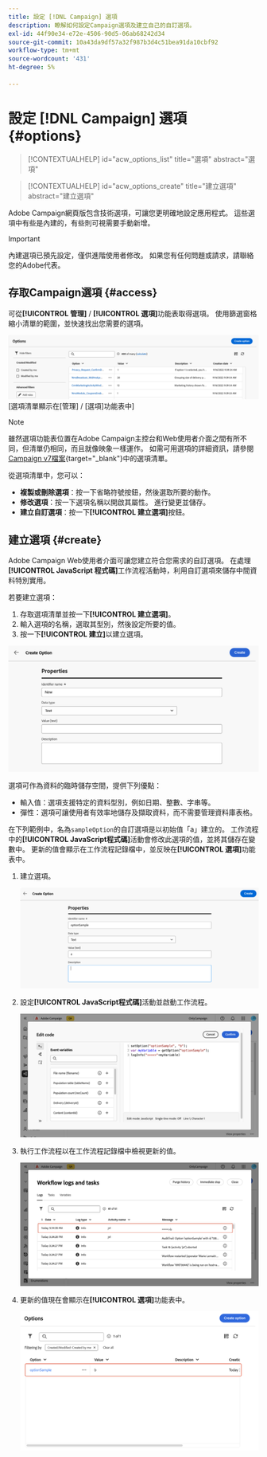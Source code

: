 ```yaml
---
title: 設定 [!DNL Campaign] 選項
description: 瞭解如何設定Campaign選項及建立自己的自訂選項。
exl-id: 44f90e34-e72e-4506-90d5-06ab68242d34
source-git-commit: 10a43da9df57a32f987b3d4c51bea91da10cbf92
workflow-type: tm+mt
source-wordcount: '431'
ht-degree: 5%

---
```


# 設定 [!DNL Campaign] 選項 {#options}

>[!CONTEXTUALHELP]
>id="acw_options_list"
>title="選項"
>abstract="選項"

>[!CONTEXTUALHELP]
>id="acw_options_create"
>title="建立選項"
>abstract="建立選項"

Adobe Campaign網頁版包含技術選項，可讓您更明確地設定應用程式。 這些選項中有些是內建的，有些則可視需要手動新增。

>[!IMPORTANT]
>內建選項已預先設定，僅供進階使用者修改。 如果您有任何問題或請求，請聯絡您的Adobe代表。

## 存取Campaign選項 {#access}

可從&#x200B;**[!UICONTROL 管理]** / **[!UICONTROL 選項]**&#x200B;功能表取得選項。 使用篩選窗格縮小清單的範圍，並快速找出您需要的選項。

![](assets/options-list.png)\
[選項清單顯示在[管理] / [選項]功能表中]

>[!NOTE]
>雖然選項功能表位置在Adobe Campaign主控台和Web使用者介面之間有所不同，但清單仍相同，而且就像映象一樣運作。 如需可用選項的詳細資訊，請參閱[Campaign v7檔案](https://experienceleague.adobe.com/en/docs/campaign-classic/using/installing-campaign-classic/appendices/configuring-campaign-options){target="_blank"}中的選項清單。

從選項清單中，您可以：

* **複製或刪除選項**：按一下省略符號按鈕，然後選取所要的動作。
* **修改選項**：按一下選項名稱以開啟其屬性。 進行變更並儲存。
* **建立自訂選項**：按一下&#x200B;**[!UICONTROL 建立選項]**&#x200B;按鈕。

## 建立選項 {#create}

Adobe Campaign Web使用者介面可讓您建立符合您需求的自訂選項。 在處理 **[!UICONTROL JavaScript 程式碼]**&#x200B;工作流程活動時，利用自訂選項來儲存中間資料特別實用。

若要建立選項：

1. 存取選項清單並按一下&#x200B;**[!UICONTROL 建立選項]**。
1. 輸入選項的名稱，選取其型別，然後設定所要的值。
1. 按一下&#x200B;**[!UICONTROL 建立]**&#x200B;以建立選項。

![建立選項介面，顯示名稱、型別和值的欄位](assets/options-create.png)

選項可作為資料的臨時儲存空間，提供下列優點：

* 輸入值：選項支援特定的資料型別，例如日期、整數、字串等。
* 彈性：選項可讓使用者有效率地儲存及擷取資料，而不需要管理資料庫表格。

在下列範例中，名為`sampleOption`的自訂選項是以初始值「a」建立的。 工作流程中的&#x200B;**[!UICONTROL JavaScript程式碼]**&#x200B;活動會修改此選項的值，並將其儲存在變數中。 更新的值會顯示在工作流程記錄檔中，並反映在&#x200B;**[!UICONTROL 選項]**&#x200B;功能表中。

1. 建立選項。

   ![自訂選項建立介面顯示名稱`sampleOption`和初始值「a」](assets/options-sample-create.png)

1. 設定&#x200B;**[!UICONTROL JavaScript程式碼]**&#x200B;活動並啟動工作流程。

   ![JavaScript程式碼活動設定介面](assets/options-sample-javascript.png)

1. 執行工作流程以在工作流程記錄檔中檢視更新的值。

   ![顯示自訂選項更新值的工作流程記錄檔](assets/options-sample-logs.png)

1. 更新的值現在會顯示在&#x200B;**[!UICONTROL 選項]**&#x200B;功能表中。

   ![選項功能表顯示自訂選項更新值](assets/options-sample-updated.png)
